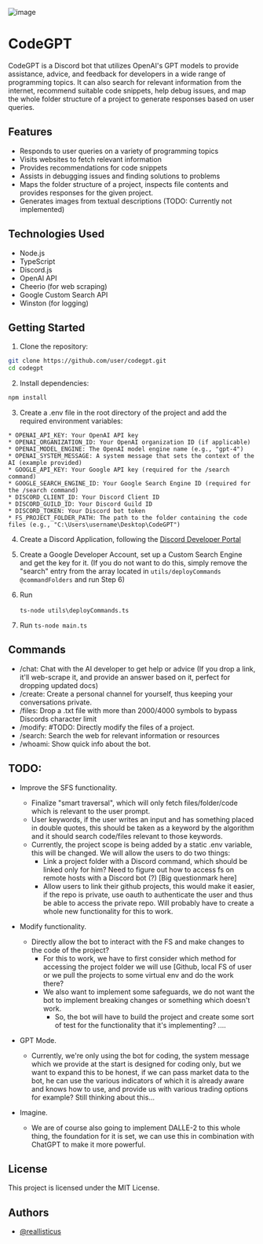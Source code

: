 ![image](https://user-images.githubusercontent.com/45203980/235289710-ef21c379-ae80-4652-97d9-9c8d6de428c4.png)


# CodeGPT

CodeGPT is a Discord bot that utilizes OpenAI's GPT models to provide assistance, advice, and feedback for developers in a wide range of programming topics. It can also search for relevant information from the internet, recommend suitable code snippets, help debug issues, and map the whole folder structure of a project to generate responses based on user queries.

## Features

- Responds to user queries on a variety of programming topics
- Visits websites to fetch relevant information
- Provides recommendations for code snippets
- Assists in debugging issues and finding solutions to problems
- Maps the folder structure of a project, inspects file contents and provides responses for the given project.
- Generates images from textual descriptions (TODO: Currently not implemented)

## Technologies Used

- Node.js
- TypeScript
- Discord.js
- OpenAI API
- Cheerio (for web scraping)
- Google Custom Search API
- Winston (for logging)

## Getting Started

1. Clone the repository:

```bash
git clone https://github.com/user/codegpt.git
cd codegpt
```

2. Install dependencies:

```bash
npm install
```

3. Create a .env file in the root directory of the project and add the required environment variables:

```
* OPENAI_API_KEY: Your OpenAI API key
* OPENAI_ORGANIZATION_ID: Your OpenAI organization ID (if applicable)
* OPENAI_MODEL_ENGINE: The OpenAI model engine name (e.g., "gpt-4")
* OPENAI_SYSTEM_MESSAGE: A system message that sets the context of the AI (example provided)
* GOOGLE_API_KEY: Your Google API key (required for the /search command)
* GOOGLE_SEARCH_ENGINE_ID: Your Google Search Engine ID (required for the /search command)
* DISCORD_CLIENT_ID: Your Discord Client ID
* DISCORD_GUILD_ID: Your Discord Guild ID
* DISCORD_TOKEN: Your Discord bot token
* FS_PROJECT_FOLDER_PATH: The path to the folder containing the code files (e.g., "C:\Users\username\Desktop\CodeGPT")
```

4. Create a Discord Application, following the [Discord Developer Portal](https://discord.com/developers/applications)
   &nbsp;
5. Create a Google Developer Account, set up a Custom Search Engine and get the key for it. (If you do not want to do this, simply remove the "search" entry from the
   array located in `utils/deployCommands @commandFolders` and run Step 6)
   &nbsp;
6. Run

   `ts-node utils\deployCommands.ts`
   &nbsp;

7. Run
   `ts-node main.ts`

## Commands

- /chat: Chat with the AI developer to get help or advice (If you drop a link, it'll web-scrape it, and provide an answer based on it, perfect for dropping updated docs)
- /create: Create a personal channel for yourself, thus keeping your conversations private.
- /files: Drop a .txt file with more than 2000/4000 symbols to bypass Discords character limit
- /modify: #TODO: Directly modify the files of a project.
- /search: Search the web for relevant information or resources
- /whoami: Show quick info about the bot.

## TODO:

- Improve the SFS functionality.
   - Finalize "smart traversal", which will only fetch files/folder/code which is relevant to the user prompt.
   - User keywords, if the user writes an input and has something placed in double quotes, this should be taken as a keyword by the algorithm and it should search code/files relevant to those keywords.
   - Currently, the project scope is being added by a static .env variable, this will be changed. We will allow the users to do two things:
      - Link a project folder with a Discord command, which should be linked only for him? Need to figure out how to access fs on remote hosts with a Discord bot (?) [Big questionmark here]
      - Allow users to link their github projects, this would make it easier, if the repo is private, use oauth to authenticate the user and thus be able to access the private repo. Will probably have to create a whole new functionality for this to work.
 
- Modify functionality.
   - Directly allow the bot to interact with the FS and make changes to the code of the project?
      - For this to work, we have to first consider which method for accessing the project folder we will use [Github, local FS of user or we pull the projects to some virtual env and do the work there?
      - We also want to implement some safeguards, we do not want the bot to implement breaking changes or something which doesn't work.
         - So, the bot will have to build the project and create some sort of test for the functionality that it's implementing?
         ....
         
- GPT Mode.
   - Currently, we're only using the bot for coding, the system message which we provide at the start is designed for coding only, but we want to expand this to be honest, if we can pass market data to the bot, he can use the various indicators of which it is already aware and knows how to use, and provide us with various trading options for example? Still thinking about this...
   
- Imagine.
   - We are of course also going to implement DALLE-2 to this whole thing, the foundation for it is set, we can use this in combination with ChatGPT to make it more powerful.

## License

This project is licensed under the MIT License.

## Authors

- [@reallisticus](https://www.github.com/reallisticus)

```

```
